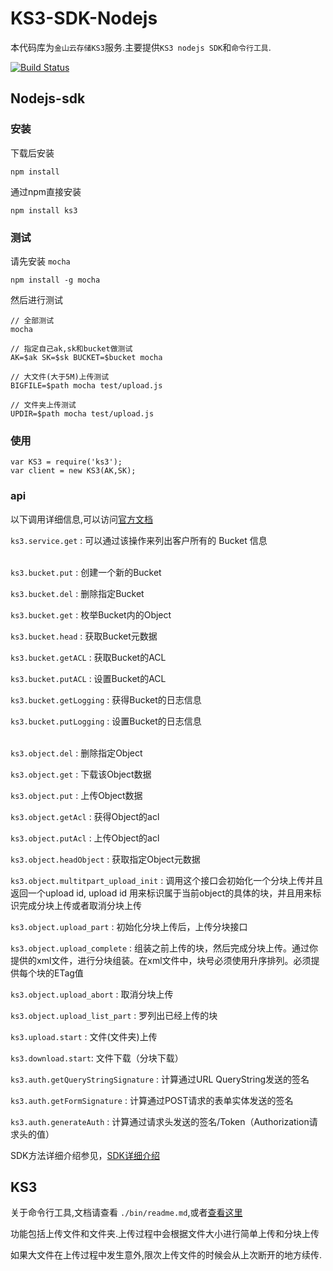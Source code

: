 # KS3-SDK-Nodejs



本代码库为`金山云存储KS3`服务.主要提供`KS3 nodejs SDK`和`命令行工具`.

[![Build Status](https://travis-ci.org/ks3sdk/ks3-nodejs-sdk.svg?branch=master)](https://travis-ci.org/ks3sdk/ks3-nodejs-sdk)

## Nodejs-sdk

### 安装

下载后安装
```
npm install
```

通过npm直接安装
```
npm install ks3
```

### 测试

请先安装 `mocha`

```
npm install -g mocha
```

然后进行测试

```
// 全部测试
mocha

// 指定自己ak,sk和bucket做测试
AK=$ak SK=$sk BUCKET=$bucket mocha

// 大文件(大于5M)上传测试
BIGFILE=$path mocha test/upload.js

// 文件夹上传测试
UPDIR=$path mocha test/upload.js
```

### 使用


```
var KS3 = require('ks3');
var client = new KS3(AK,SK);
```

### api

以下调用详细信息,可以访问[官方文档](http://ks3.ksyun.com/doc/api/index.html)

`ks3.service.get` : 可以通过该操作来列出客户所有的 Bucket 信息   
<br>

`ks3.bucket.put` : 创建一个新的Bucket

`ks3.bucket.del` : 删除指定Bucket

`ks3.bucket.get` : 枚举Bucket内的Object

`ks3.bucket.head` : 获取Bucket元数据

`ks3.bucket.getACL` : 获取Bucket的ACL

`ks3.bucket.putACL` : 设置Bucket的ACL

`ks3.bucket.getLogging` : 获得Bucket的日志信息

`ks3.bucket.putLogging` : 设置Bucket的日志信息   
<br>

`ks3.object.del` : 删除指定Object

`ks3.object.get` : 下载该Object数据

`ks3.object.put` : 上传Object数据

`ks3.object.getAcl` : 获得Object的acl

`ks3.object.putAcl` : 上传Object的acl

`ks3.object.headObject` : 获取指定Object元数据

`ks3.object.multitpart_upload_init` : 调用这个接口会初始化一个分块上传并且返回一个upload id, upload id 用来标识属于当前object的具体的块，并且用来标识完成分块上传或者取消分块上传

`ks3.object.upload_part` : 初始化分块上传后，上传分块接口

`ks3.object.upload_complete` : 组装之前上传的块，然后完成分块上传。通过你提供的xml文件，进行分块组装。在xml文件中，块号必须使用升序排列。必须提供每个块的ETag值

`ks3.object.upload_abort` : 取消分块上传

`ks3.object.upload_list_part` : 罗列出已经上传的块
<br>

`ks3.upload.start` : 文件(文件夹)上传
<br>

`ks3.download.start`: 文件下载（分块下载）
<br>

`ks3.auth.getQueryStringSignature` : 计算通过URL QueryString发送的签名

`ks3.auth.getFormSignature` : 计算通过POST请求的表单实体发送的签名

`ks3.auth.generateAuth` : 计算通过请求头发送的签名/Token（Authorization请求头的值）


SDK方法详细介绍参见，[SDK详细介绍](http://ks3.ksyun.com/doc/sdk/nodejs.html#sdk详细介绍)




## KS3 
  
关于命令行工具,文档请查看 `./bin/readme.md`,或者[查看这里](https://github.com/ks3sdk/ks3-nodejs-sdk/blob/master/bin/readme.md#ks3-命令行文档)

功能包括上传文件和文件夹.上传过程中会根据文件大小进行简单上传和分块上传

如果大文件在上传过程中发生意外,限次上传文件的时候会从上次断开的地方续传.